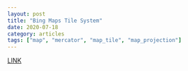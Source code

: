 ```yaml
---
layout: post
title: "Bing Maps Tile System"
date: 2020-07-18
category: articles
tags: ["map", "mercator", "map_tile", "map_projection"]
---
```

[LINK](https://docs.microsoft.com/en-us/bingmaps/articles/bing-maps-tile-system)